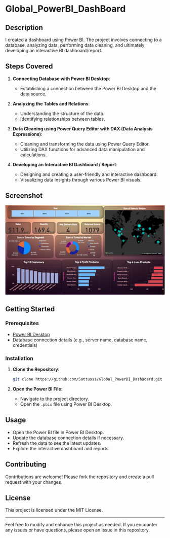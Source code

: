 # Global_PowerBI_DashBoard

## Description

I created a dashboard using Power BI. The project involves connecting to a database, analyzing data, performing data cleaning, and ultimately developing an interactive BI dashboard/report.

## Steps Covered

1. **Connecting Database with Power BI Desktop**:
    - Establishing a connection between the Power BI Desktop and the data source.

2. **Analyzing the Tables and Relations**:
    - Understanding the structure of the data.
    - Identifying relationships between tables.

3. **Data Cleaning using Power Query Editor with DAX (Data Analysis Expressions)**:
    - Cleaning and transforming the data using Power Query Editor.
    - Utilizing DAX functions for advanced data manipulation and calculations.

4. **Developing an Interactive BI Dashboard / Report**:
    - Designing and creating a user-friendly and interactive dashboard.
    - Visualizing data insights through various Power BI visuals.

## Screenshot

![Dashboard Screenshot](https://github.com/Sattusss/Global_PowerBI_DashBoard/blob/main/img.png)

## Getting Started

### Prerequisites

- [Power BI Desktop](https://powerbi.microsoft.com/desktop/)
- Database connection details (e.g., server name, database name, credentials)

### Installation

1. **Clone the Repository**:
    ```sh
    git clone https://github.com/Sattusss/Global_PowerBI_DashBoard.git
    ```

2. **Open the Power BI File**:
    - Navigate to the project directory.
    - Open the `.pbix` file using Power BI Desktop.

## Usage

- Open the Power BI file in Power BI Desktop.
- Update the database connection details if necessary.
- Refresh the data to see the latest updates.
- Explore the interactive dashboard and reports.

## Contributing

Contributions are welcome! Please fork the repository and create a pull request with your changes.

## License

This project is licensed under the MIT License.

---

Feel free to modify and enhance this project as needed. If you encounter any issues or have questions, please open an issue in this repository.

